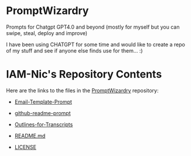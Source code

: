 # PromptWizardry
Prompts for Chatgpt GPT4.0 and beyond (mostly for myself but you can swipe, steal, deploy and improve)

I have been using CHATGPT for some time and would like to create a repo of my stuff and see if anyone else finds use for them... :)

# IAM-Nic's Repository Contents

Here are the links to the files in the [PromptWizardry](https://github.com/IAM-Nic/PromptWizardry) repository:

- [Email-Template-Prompt](https://github.com/IAM-Nic/PromptWizardry/blob/main/Email-Template-Prompt)
- [github-readme-prompt](https://github.com/IAM-Nic/PromptWizardry/blob/main/github-readme-prompt)

- [Outlines-for-Transcripts](https://github.com/IAM-Nic/PromptWizardry/blob/main/Outlines-for-Transcripts)
- [README.md](https://github.com/IAM-Nic/PromptWizardry/blob/main/README.md)
- [LICENSE](https://github.com/IAM-Nic/PromptWizardry/blob/main/LICENSE)
